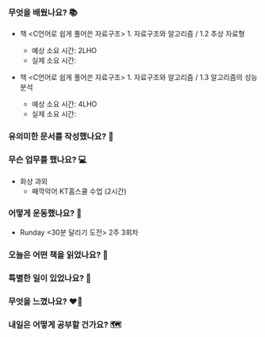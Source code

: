 ### 무엇을 배웠나요? 📚
- 책 <C언어로 쉽게 풀어쓴 자료구조> 1. 자료구조와 알고리즘 / 1.2 추상 자료형
    - 예상 소요 시간: 2LHO
    - 실제 소요 시간:

- 책 <C언어로 쉽게 풀어쓴 자료구조> 1. 자료구조와 알고리즘 / 1.3 알고리즘의 성능 분석
    - 예상 소요 시간: 4LHO
    - 실제 소요 시간:

### 유의미한 문서를 작성했나요? 📝

### 무슨 업무를 했나요? 💻
- 화상 과외
    - 째깍악어 KT홈스쿨 수업 (2시간)

### 어떻게 운동했나요? 🦾
- Runday <30분 달리기 도전> 2주 3회차

### 오늘은 어떤 책을 읽었나요? 📖

### 특별한 일이 있었나요? 🧳

### 무엇을 느꼈나요? ❤️‍🔥

### 내일은 어떻게 공부할 건가요? 🗺
